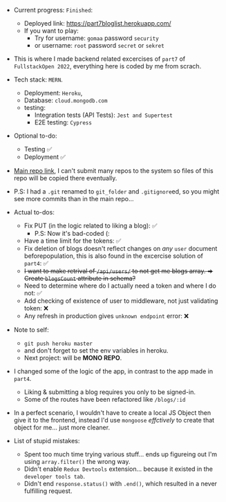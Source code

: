 - Current progress: `Finished`:

  - Deployed link: https://part7bloglist.herokuapp.com/
  - If you want to play:
    - Try for username: `gomaa` password `security`
    - or username: `root` password `secret` or `sekret`

- This is where I made backend related excercises of `part7` of `FullstackOpen 2022`, everything here is coded by me from scrach.
- Tech stack: `MERN`.
  - Deployment: `Heroku`,
  - Database: `cloud.mongodb.com`
  - testing:
    - Integration tests (API Tests): `Jest and Supertest`
    - E2E testing: `Cypress`
- Optional to-do:

  - Testing ✅
  - Deployment ✅

- [Main repo link](https://github.com/OoMiDOoO/FullstackOpen), I can't submit many repos to the system so files of this repo will be copied there eventually.
- P.S: I had a `.git` renamed to `git_folder` and `.gitignore`ed, so you might see more commits than in the main repo...

- Actual to-dos:

  - Fix PUT (in the logic related to liking a blog): ✅
    - P.S: Now it's bad-coded (:
  - Have a time limit for the tokens: ✅
  - Fix deletion of blogs doesn't reflect changes on _any_ `user` document beforepopulation, this is also found in the excercise solution of `part4`: ✅
  - ~~I want to make retrival of `/api/users/` to not get me blogs array. => Create `blogsCount` attribute in schema?~~
  - Need to determine where do I actually need a token and where I do not: ✅
  - Add checking of existence of user to middleware, not just validating token: ❌
  - Any refresh in production gives `unknown endpoint` error: ❌

- Note to self:

  - `git push heroku master`
  - and don't forget to set the env variables in heroku.
  - Next project: will be **MONO REPO**.

- I changed some of the logic of the app, in contrast to the app made in `part4`.
  - Liking & submitting a blog requires you only to be signed-in.
  - Some of the routes have been refactored like `/blogs/:id`
- In a perfect scenario, I wouldn't have to create a local JS Object then give it to the frontend, instead I'd use `mongoose` _effctively_ to create that object for me... just more cleaner.

- List of stupid mistakes:
  - Spent too much time trying various stuff... ends up figureing out I'm using `array.filter()` the wrong way.
  - Didn't enable `Redux Devtools` extension... because it existed in the `developer tools tab`.
  - Didn't end `response.status()` with `.end()`, which resulted in a never fulfilling request.
